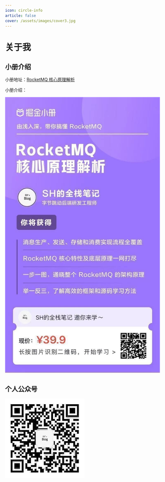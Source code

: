 ```yaml
---
icon: circle-info
article: false
cover: /assets/images/cover3.jpg
---
```


# 关于我

## 小册介绍

小册地址：[RocketMQ 核心原理解析](https://juejin.cn/book/7138560870908428320)

小册介绍：

![RocketMQ 核心原理解析](/images/rocketmq-course-share.jpg)

## 个人公众号

![公众号](/images/wechat-official-qrcode.jpg)
